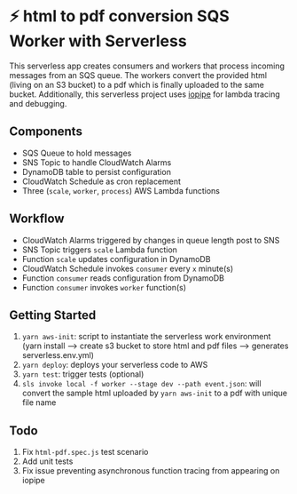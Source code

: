 # ⚡️ html to pdf conversion SQS Worker with Serverless

This serverless app creates consumers and workers that process incoming messages from an SQS queue. The workers convert the provided html (living on an S3 bucket) to a pdf which is finally uploaded to the same bucket. Additionally, this serverless project uses [iopipe](https://www.iopipe.com/) for lambda tracing and debugging.

## Components
- SQS Queue to hold messages
- SNS Topic to handle CloudWatch Alarms
- DynamoDB table to persist configuration
- CloudWatch Schedule as cron replacement
- Three (`scale`, `worker`, `process`) AWS Lambda functions

## Workflow

- CloudWatch Alarms triggered by changes in queue length post to SNS
- SNS Topic triggers `scale` Lambda function
- Function `scale` updates configuration in DynamoDB 
- CloudWatch Schedule invokes `consumer` every `x` minute(s)
- Function `consumer` reads configuration from DynamoDB
- Function `consumer` invokes `worker` function(s)


## Getting Started

1. `yarn aws-init`: script to instantiate the serverless work environment (yarn install --> create s3 bucket to store html and pdf files --> generates serverless.env.yml)
2. `yarn deploy`: deploys your serverless code to AWS
3. `yarn test`: trigger tests (optional)
4. `sls invoke local -f worker --stage dev --path event.json`: will convert the sample html uploaded by `yarn aws-init` to a pdf with unique file name

## Todo
1. Fix `html-pdf.spec.js` test scenario
2. Add unit tests
3. Fix issue preventing asynchronous function tracing from appearing on iopipe
